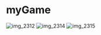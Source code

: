 # myGame

![img_2312](https://cloud.githubusercontent.com/assets/20759388/26169490/d6baf3be-3b0b-11e7-9f66-2b61368d264b.jpg)
![img_2314](https://cloud.githubusercontent.com/assets/20759388/26169493/d838018c-3b0b-11e7-8ec6-73799f8a3621.jpg)
![img_2315](https://cloud.githubusercontent.com/assets/20759388/26169494/d9caa6bc-3b0b-11e7-947c-b8296c458729.jpg)
